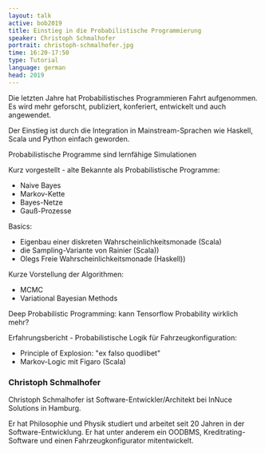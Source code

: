```yaml
---
layout: talk
active: bob2019
title: Einstieg in die Probabilistische Programmierung
speaker: Christoph Schmalhofer
portrait: christoph-schmalhofer.jpg
time: 16:20-17:50
type: Tutorial
language: german
head: 2019
---
```


Die letzten Jahre hat Probabilistisches Programmieren Fahrt
aufgenommen. Es wird mehr geforscht, publiziert, konferiert, entwickelt
und auch angewendet.

Der Einstieg ist durch die Integration in Mainstream-Sprachen wie
Haskell, Scala und Python einfach geworden.

Probabilistische Programme sind lernfähige Simulationen

Kurz vorgestellt - alte Bekannte als Probabilistische Programme:

- Naive Bayes
- Markov-Kette
- Bayes-Netze
- Gauß-Prozesse

Basics:


- Eigenbau einer diskreten Wahrscheinlichkeitsmonade (Scala)
- die Sampling-Variante von Rainier (Scala))
- Olegs Freie Wahrscheinlichkeitsmonade (Haskell))

Kurze Vorstellung der Algorithmen:

- MCMC
- Variational Bayesian Methods

Deep Probabilistic Programming: kann Tensorflow Probability wirklich mehr?

Erfahrungsbericht - Probabilistische Logik für Fahrzeugkonfiguration:

- Principle of Explosion: "ex falso quodlibet"
- Markov-Logic mit Figaro (Scala)


### Christoph Schmalhofer

Christoph Schmalhofer ist Software-Entwickler/Architekt bei InNuce
Solutions in Hamburg.

Er hat Philosophie und Physik studiert und arbeitet seit 20 Jahren in
der Software-Entwicklung. Er hat unter anderem ein OODBMS,
Kreditrating-Software und einen Fahrzeugkonfigurator mitentwickelt.
